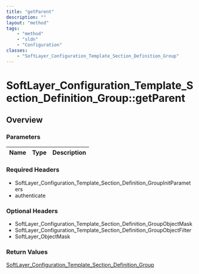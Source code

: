 ```yaml
---
title: "getParent"
description: ""
layout: "method"
tags:
    - "method"
    - "sldn"
    - "Configuration"
classes:
    - "SoftLayer_Configuration_Template_Section_Definition_Group"
---
```

# SoftLayer_Configuration_Template_Section_Definition_Group::getParent
## Overview 


### Parameters 
|Name | Type | Description |
| --- | --- | --- |


### Required Headers
* SoftLayer_Configuration_Template_Section_Definition_GroupInitParameters
* authenticate

### Optional Headers
* SoftLayer_Configuration_Template_Section_Definition_GroupObjectMask
* SoftLayer_Configuration_Template_Section_Definition_GroupObjectFilter
* SoftLayer_ObjectMask

### Return Values
<a href='/reference/datatypes/SoftLayer_Configuration_Template_Section_Definition_Group'>SoftLayer_Configuration_Template_Section_Definition_Group </a>

